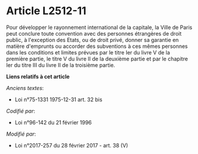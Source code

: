 # Article L2512-11

Pour développer le rayonnement international de la capitale, la Ville de Paris peut conclure toute convention avec des
personnes étrangères de droit public, à l'exception des Etats, ou de droit privé, donner sa garantie en matière d'emprunts ou
accorder des subventions à ces mêmes personnes dans les conditions et limites prévues par le titre Ier du livre V de la
première partie, le titre V du livre II de la deuxième partie et par le chapitre Ier du titre III du livre II de la troisième
partie.

**Liens relatifs à cet article**

_Anciens textes_:

  - Loi n°75-1331 1975-12-31 art. 32 bis

_Codifié par_:

  - Loi n°96-142 du 21 février 1996

_Modifié par_:

  - Loi n°2017-257 du 28 février 2017 - art. 38 (V)
